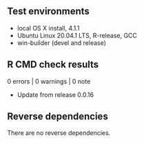## Test environments
* local OS X install, 4.1.1
* Ubuntu Linux 20.04.1 LTS, R-release, GCC
* win-builder (devel and release)

## R CMD check results

0 errors | 0 warnings | 0 note

* Update from release 0.0.16

## Reverse dependencies

There are no reverse dependencies.
